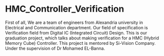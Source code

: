 # HMC_Controller_Verification
First of all, We are a team of engineers from Alexandria university in Electrical and Communication department.
Our field of specification is Verification field from Digital IC (Integrated Circuit) Design.
This is our graduation project, which talks about making verification for a HMC (Hybrid Memory Cube) Controller.
This project is mentored by Si-Vision Company.
Under the supervision of Dr Mohamed EL-Banna.
